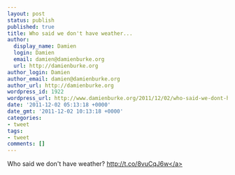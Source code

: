```yaml
---
layout: post
status: publish
published: true
title: Who said we don't have weather...
author:
  display_name: Damien
  login: Damien
  email: damien@damienburke.org
  url: http://damienburke.org
author_login: Damien
author_email: damien@damienburke.org
author_url: http://damienburke.org
wordpress_id: 1922
wordpress_url: http://www.damienburke.org/2011/12/02/who-said-we-dont-have-weather/
date: '2011-12-02 05:13:18 +0000'
date_gmt: '2011-12-02 10:13:18 +0000'
categories:
- tweet
tags:
- tweet
comments: []
---
```

<p>Who said we don't have weather? <a href="http:&#47;&#47;t.co&#47;8vuCqJ6w" rel="nofollow">http:&#47;&#47;t.co&#47;8vuCqJ6w<&#47;a></p>

